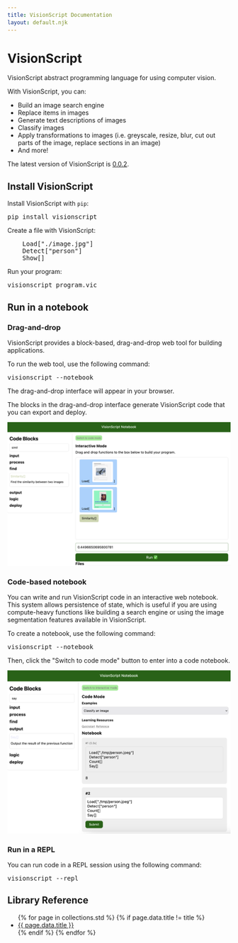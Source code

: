 ```yaml
---
title: VisionScript Documentation
layout: default.njk
---
```


<h1>VisionScript</h1>
<p>VisionScript abstract programming language for using computer vision.</p>
<p>With VisionScript, you can:</p>
<ul>
    <li>Build an image search engine</li>
    <li>Replace items in images</li>
    <li>Generate text descriptions of images</li>
    <li>Classify images</li>
    <li>Apply transformations to images (i.e. greyscale, resize, blur, cut out parts of the image, replace sections in an image)</li>
    <li>And more!</li>
</ul>
<p>The latest version of VisionScript is <a href="https://pypi.org/project/visionscript/">0.0.2</a>.</p>
<h2 id="install">Install VisionScript</h2>
<p>Install VisionScript with <code>pip</code>:</p>
<pre>pip install visionscript</pre>
<p>Create a file with VisionScript:</p>
<pre>
    Load["./image.jpg"]
    Detect["person"]
    Show[]
</pre>
<p>Run your program:</p>
<pre>visionscript program.vic</pre>
<h2>Run in a notebook</h2>
<h3>Drag-and-drop</h3>
<p>VisionScript provides a block-based, drag-and-drop web tool for building applications.</p>
<p>To run the web tool, use the following command:</p>
<pre>visionscript --notebook</pre>
<p>The drag-and-drop interface will appear in your browser.</p>
<p>The blocks in the drag-and-drop interface generate VisionScript code that you can export and deploy.</p>
<img src="/assets/image_similarity.png" alt="A VisionScript notebook to find the similarity between two images" />
<h3>Code-based notebook</h3>
<p>You can write and run VisionScript code in an interactive web notebook. This system allows persistence of state, which is useful if you are using compute-heavy functions like building a search engine or using the image segmentation features available in VisionScript.</p>
<p>To create a notebook, use the following command:</p>
<pre>visionscript --notebook</pre>
<p>Then, click the "Switch to code mode" button to enter into a code notebook.</p>
<img src="/assets/counting_example.png" alt="A VisionScript notebook to count the number of objects in an image" />
<h3>Run in a REPL</h3>
<p>You can run code in a REPL session using the following command:</p>
<pre>visionscript --repl</pre>
<h2>Library Reference</h2>
<ul>
    {% for page in collections.std %}
        {% if page.data.title != title %}
            <li><a href="{{ page.url }}">{{ page.data.title }}</a></li>
        {% endif %}
    {% endfor %}
</ul>